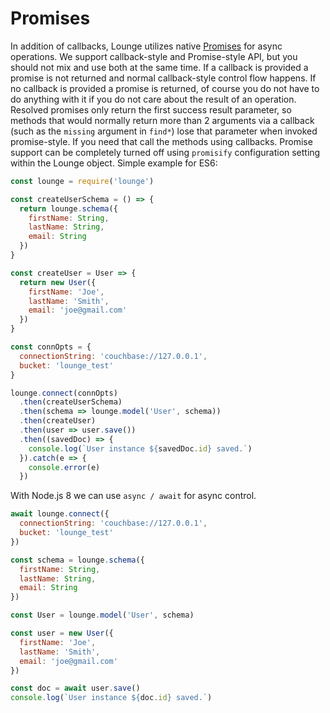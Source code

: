 # Promises <a id="promises"></a>

In addition of callbacks, Lounge utilizes native [Promises](https://developer.mozilla.org/en-US/docs/Web/JavaScript/Reference/Global_Objects/Promise) for async operations. We support callback-style and Promise-style API, but you should not mix and use both at the same time. If a callback is provided a promise is not returned and normal callback-style
control flow happens. If no callback is provided a promise is returned, of course you do not have to do anything with it if you do not care about the result of an operation. Resolved promises only return the first success result parameter, so
methods that would normally return more than 2 arguments via a callback (such as the `missing` argument in `find*`) lose that parameter when invoked promise-style. If you need that call the methods using callbacks. Promise support can be completely turned off using `promisify` configuration setting within the Lounge object. Simple example for ES6:

```js
const lounge = require('lounge')

const createUserSchema = () => {
  return lounge.schema({
    firstName: String,
    lastName: String,
    email: String
  })
}

const createUser = User => {
  return new User({
    firstName: 'Joe',
    lastName: 'Smith',
    email: 'joe@gmail.com'
  })
}

const connOpts = {
  connectionString: 'couchbase://127.0.0.1',
  bucket: 'lounge_test'
}

lounge.connect(connOpts)
  .then(createUserSchema)
  .then(schema => lounge.model('User', schema))
  .then(createUser)
  .then(user => user.save())
  .then((savedDoc) => {
    console.log(`User instance ${savedDoc.id} saved.`)
  }).catch(e => {
    console.error(e)
  })
```

With Node.js 8 we can use `async / await` for async control.

```js
await lounge.connect({
  connectionString: 'couchbase://127.0.0.1',
  bucket: 'lounge_test'
})

const schema = lounge.schema({
  firstName: String,
  lastName: String,
  email: String
})

const User = lounge.model('User', schema)

const user = new User({
  firstName: 'Joe',
  lastName: 'Smith',
  email: 'joe@gmail.com'
})

const doc = await user.save()
console.log(`User instance ${doc.id} saved.`)
```
